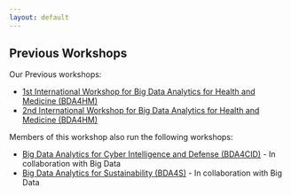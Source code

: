 ```yaml
---
layout: default
---
```

## Previous Workshops

Our Previous workshops:
- [1st International Workshop for Big Data Analytics for Health and Medicine (BDA4HM)](2022)
- [2nd International Workshop for Big Data Analytics for Health and Medicine (BDA4HM)](2023)

Members of this workshop also run the following workshops:

- [Big Data Analytics for Cyber Intelligence and Defense (BDA4CID)](https://bda4cid.github.io) - In collaboration with Big Data
- [Big Data Analytics for Sustainability (BDA4S)](https://bda4s.github.io) - In collaboration with Big Data
